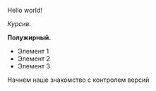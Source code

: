 Hello world!

*Курсив.*

**Полужирный.**

* Элемент 1
* Элемент 2
* Элемент 3

Начнем наше знакомство с контролем версий 